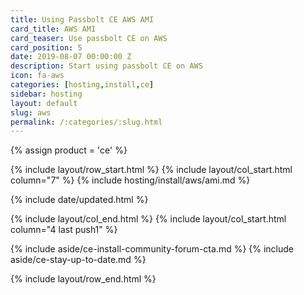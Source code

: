 ```yaml
---
title: Using Passbolt CE AWS AMI
card_title: AWS AMI
card_teaser: Use passbolt CE on AWS
card_position: 5
date: 2019-08-07 00:00:00 Z
description: Start using passbolt CE on AWS
icon: fa-aws
categories: [hosting,install,ce]
sidebar: hosting
layout: default
slug: aws
permalink: /:categories/:slug.html
---
```


{% assign product = 'ce' %}

{% include layout/row_start.html %}
{% include layout/col_start.html column="7" %}
{% include hosting/install/aws/ami.md %}

{% include date/updated.html %}

{% include layout/col_end.html %}
{% include layout/col_start.html column="4 last push1" %}

{% include aside/ce-install-community-forum-cta.md %}
{% include aside/ce-stay-up-to-date.md %}

{% include layout/row_end.html %}
